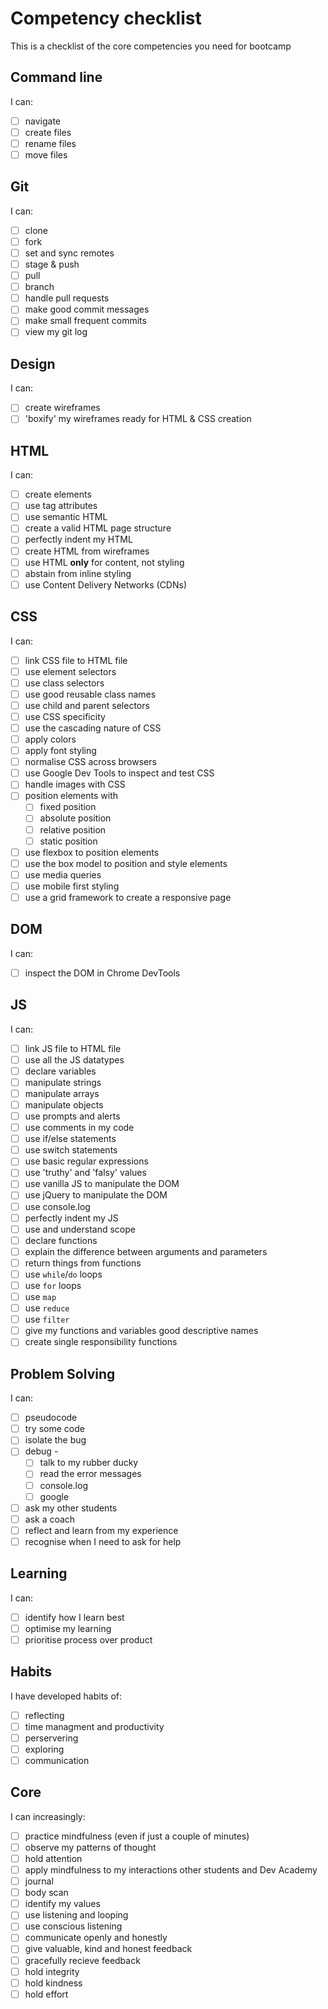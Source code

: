 # Competency checklist

This is a checklist of the core competencies you need for bootcamp 

## Command line
I can:
- [ ] navigate
- [ ] create files
- [ ] rename files
- [ ] move files

## Git
I can:
- [ ] clone
- [ ] fork
- [ ] set and sync remotes
- [ ] stage & push
- [ ] pull
- [ ] branch
- [ ] handle pull requests
- [ ] make good commit messages
- [ ] make small frequent commits
- [ ] view my git log

## Design
I can:
- [ ] create wireframes
- [ ] 'boxify' my wireframes ready for HTML & CSS creation

## HTML
I can:
- [ ] create elements
- [ ] use tag attributes
- [ ] use semantic HTML
- [ ] create a valid HTML page structure
- [ ] perfectly indent my HTML
- [ ] create HTML from wireframes
- [ ] use HTML **only** for content, not styling
- [ ] abstain from inline styling
- [ ] use Content Delivery Networks (CDNs)

## CSS
I can:
- [ ] link CSS file to HTML file
- [ ] use element selectors
- [ ] use class selectors
- [ ] use good reusable class names
- [ ] use child and parent selectors
- [ ] use CSS specificity
- [ ] use the cascading nature of CSS
- [ ] apply colors
- [ ] apply font styling
- [ ] normalise CSS across browsers
- [ ] use Google Dev Tools to inspect and test CSS
- [ ] handle images with CSS
- [ ] position elements with
  - [ ] fixed position
  - [ ] absolute position
  - [ ] relative position
  - [ ] static position
- [ ] use flexbox to position elements
- [ ] use the box model to position and style elements
- [ ] use media queries
- [ ] use mobile first styling
- [ ] use a grid framework to create a responsive page

## DOM
I can:
- [ ] inspect the DOM in Chrome DevTools

## JS
I can:
- [ ] link JS file to HTML file
- [ ] use all the JS datatypes
- [ ] declare variables
- [ ] manipulate strings
- [ ] manipulate arrays
- [ ] manipulate objects
- [ ] use prompts and alerts
- [ ] use comments in my code
- [ ] use if/else statements
- [ ] use switch statements
- [ ] use basic regular expressions
- [ ] use 'truthy' and 'falsy' values
- [ ] use vanilla JS to manipulate the DOM
- [ ] use jQuery to manipulate the DOM
- [ ] use console.log
- [ ] perfectly indent my JS
- [ ] use and understand scope
- [ ] declare functions
- [ ] explain the difference between arguments and parameters
- [ ] return things from functions
- [ ] use `while`/`do` loops
- [ ] use `for` loops
- [ ] use `map`
- [ ] use `reduce`
- [ ] use `filter`
- [ ] give my functions and variables good descriptive names
- [ ] create single responsibility functions

## Problem Solving
I can:
- [ ] pseudocode
- [ ] try some code
- [ ] isolate the bug
- [ ] debug -
  - [ ] talk to my rubber ducky
  - [ ] read the error messages
  - [ ] console.log
  - [ ] google
- [ ] ask my other students
- [ ] ask a coach
- [ ] reflect and learn from my experience
- [ ] recognise when I need to ask for help

## Learning
I can:
- [ ] identify how I learn best
- [ ] optimise my learning
- [ ] prioritise process over product

## Habits
I have developed habits of:
- [ ] reflecting
- [ ] time managment and productivity
- [ ] perservering
- [ ] exploring
- [ ] communication

## Core
I can increasingly:
- [ ] practice mindfulness (even if just a couple of minutes)
- [ ] observe my patterns of thought
- [ ] hold attention
- [ ] apply mindfulness to my interactions other students and Dev Academy
- [ ] journal
- [ ] body scan
- [ ] identify my values
- [ ] use listening and looping
- [ ] use conscious listening
- [ ] communicate openly and honestly
- [ ] give valuable, kind and honest feedback
- [ ] gracefully recieve feedback
- [ ] hold integrity
- [ ] hold kindness
- [ ] hold effort

